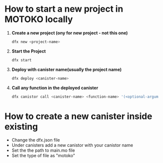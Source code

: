 # How to start a new project in MOTOKO locally

1. **Create a new project (ony for new project - not this one)**
    ```bash
    dfx new <project-name>
    ```

2. **Start the Project**
    ```bash
    dfx start
    ```
3. **Deploy with canister name(usually the project name)**
    ```bash
    dfx deploy <canister-name>
    ```
4. **Call any function in the deployed canister**
    ```bash
    dfx canistor call <canister-name> <function-name> '(<optional-arguments>)'
    ```

# How to create a new canister inside existing

- Change the dfx.json file
- Under canisters add a new canistor with your canistor name
- Set the the path to main.mo file
- Set the type of file as "motoko"